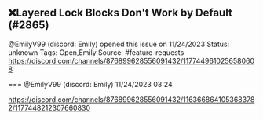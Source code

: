 ## ❌Layered Lock Blocks Don't Work by Default (#2865)
@EmilyV99 (discord: Emily) opened this issue on 11/24/2023
Status: unknown
Tags: Open,Emily
Source: #feature-requests https://discord.com/channels/876899628556091432/1177449610256580608


=== @EmilyV99 (discord: Emily) 11/24/2023 03:24

https://discord.com/channels/876899628556091432/1163668641053683782/1177448212307660830
